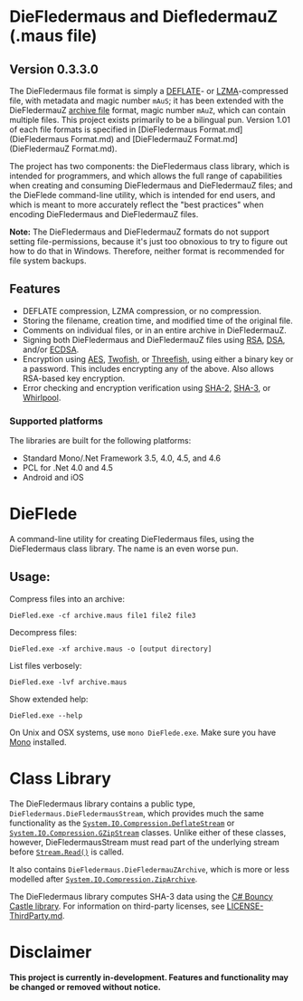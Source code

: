 ﻿DieFledermaus and DiefledermauZ (.maus file)
============================================
Version 0.3.3.0
----------------
The DieFledermaus file format is simply a [DEFLATE](https://en.wikipedia.org/wiki/DEFLATE)- or [LZMA](https://en.wikipedia.org/wiki/Lempel%E2%80%93Ziv%E2%80%93Markov_chain_algorithm)-compressed file, with metadata and magic number `mAuS`; it has been extended with the DieFledermauZ [archive file](https://en.wikipedia.org/wiki/Archive_file) format, magic number `mAuZ`, which can contain multiple files. This project exists primarily to be a bilingual pun. Version 1.01 of each file formats is specified in [DieFledermaus Format.md](DieFledermaus Format.md) and [DieFledermauZ Format.md](DieFledermauZ Format.md).

The project has two components: the DieFledermaus class library, which is intended for programmers, and which allows the full range of capabilities when creating and consuming DieFledermaus and DieFledermauZ files; and the DieFlede command-line utility, which is intended for end users, and which is meant to more accurately reflect the "best practices" when encoding DieFledermaus and DieFledermauZ files.

**Note:** The DieFledermaus and DieFledermauZ formats do not support setting file-permissions, because it's just too obnoxious to try to figure out how to do that in Windows. Therefore, neither format is recommended for file system backups.

Features
--------
* DEFLATE compression, LZMA compression, or no compression.
* Storing the filename, creation time, and modified time of the original file.
* Comments on individual files, or in an entire archive in DieFledermauZ.
* Signing both DieFledermaus and DieFledermauZ files using [RSA](https://en.wikipedia.org/wiki/RSA_%28cryptosystem%29), [DSA](https://en.wikipedia.org/wiki/Digital_Signature_Algorithm), and/or [ECDSA](https://en.wikipedia.org/wiki/Elliptic_Curve_Digital_Signature_Algorithm).
* Encryption using [AES](https://en.wikipedia.org/wiki/Advanced_Encryption_Standard), [Twofish](https://en.wikipedia.org/wiki/Twofish), or [Threefish](https://en.wikipedia.org/wiki/Threefish), using either a binary key or a password. This includes encrypting any of the above. Also allows RSA-based key encryption.
* Error checking and encryption verification using [SHA-2](https://en.wikipedia.org/wiki/SHA-2), [SHA-3](https://en.wikipedia.org/wiki/SHA-3), or [Whirlpool](https://en.wikipedia.org/wiki/Whirlpool_%28cryptography%29).

### Supported platforms
The libraries are built for the following platforms:

* Standard Mono/.Net Framework 3.5, 4.0, 4.5, and 4.6
* PCL for .Net 4.0 and 4.5
* Android and iOS

DieFlede
========
A command-line utility for creating DieFledermaus files, using the DieFledermaus class library. The name is an even worse pun.

Usage:
------
Compress files into an archive:
```
DieFled.exe -cf archive.maus file1 file2 file3
```

Decompress files:
```
DieFled.exe -xf archive.maus -o [output directory]
```

List files verbosely:
```
DieFled.exe -lvf archive.maus
```

Show extended help:
```
DieFled.exe --help
```

On Unix and OSX systems, use `mono DieFlede.exe`. Make sure you have [Mono](http://www.mono-project.com/) installed.

Class Library
=============
The DieFledermaus library contains a public type, `DieFledermaus.DieFledermausStream`, which provides much the same functionality as the [`System.IO.Compression.DeflateStream`](https://msdn.microsoft.com/en-us/library/system.io.compression.deflatestream.aspx) or [`System.IO.Compression.GZipStream`](https://msdn.microsoft.com/en-us/library/system.io.compression.gzipstream.aspx) classes. Unlike either of these classes, however, DieFledermausStream must read part of the underlying stream before [`Stream.Read()`](https://msdn.microsoft.com/en-us/library/system.io.stream.read%28v=vs.110%29.aspx) is called.

It also contains `DieFledermaus.DieFledermauZArchive`, which is more or less modelled after [`System.IO.Compression.ZipArchive`](https://msdn.microsoft.com/en-us/library/system.io.compression.ziparchive.aspx).

The DieFledermaus library computes SHA-3 data using the [C# Bouncy Castle library](http://www.bouncycastle.org/). For information on third-party licenses, see [LICENSE-ThirdParty.md](LICENSE-ThirdParty.md).

Disclaimer
==========
**This project is currently in-development. Features and functionality may be changed or removed without notice.**
